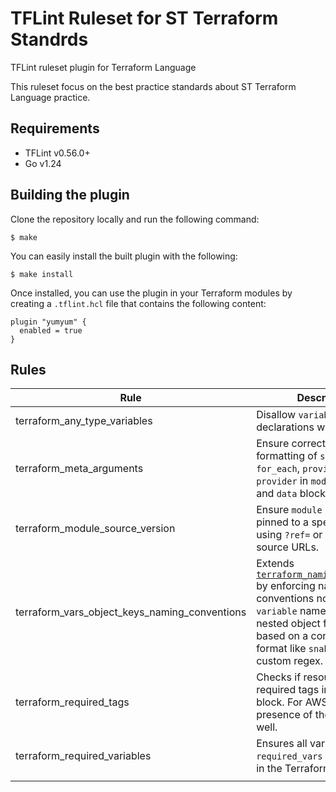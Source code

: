 # TFLint Ruleset for ST Terraform Standrds

TFLint ruleset plugin for Terraform Language

This ruleset focus on the best practice standards about ST Terraform Language practice.

## Requirements

- TFLint v0.56.0+
- Go v1.24

## Building the plugin

Clone the repository locally and run the following command:

```
$ make
```

You can easily install the built plugin with the following:

```
$ make install
```

Once installed, you can use the plugin in your Terraform modules by creating a `.tflint.hcl` file that contains the following content:

```hcl
plugin "yumyum" {
  enabled = true
}
```

## Rules

| Rule                                          | Description                                                                                                                                                                                                                                                                                                                         |
| --------------------------------------------- | ----------------------------------------------------------------------------------------------------------------------------------------------------------------------------------------------------------------------------------------------------------------------------------------------------------------------------------- |
| terraform_any_type_variables                  | Disallow `variable` declarations with type `any`                                                                                                                                                                                                                                                                                    |
| terraform_meta_arguments                      | Ensure correct ordering and formatting of `source`, `count`, `for_each`, `providers`, and `provider` in `module`, `resource`, and `data` blocks.                                                                                                                                                                                    |
| terraform_module_source_version               | Ensure `module` sources are pinned to a specific version using `?ref=` or `?rev=` in source URLs.                                                                                                                                                                                                                                   |
| terraform_vars_object_keys_naming_conventions | Extends [`terraform_naming_convention`](https://github.com/terraform-linters/tflint-ruleset-terraform/blob/main/docs/rules/terraform_naming_convention.md) by enforcing naming conventions not just for `variable` names, but also for nested object field names, based on a configured format like `snake_case` or a custom regex. |
| terraform_required_tags                       | Checks if resources include required tags in their `tags` block. For AWS, enforces presence of the `Name` tag as well.                                                                                                                                                                                                              |
| terraform_required_variables                  | Ensures all variables listed in `required_vars` are declared in the Terraform module.                                                                                                                                                                                                                                               |
|                                               |

